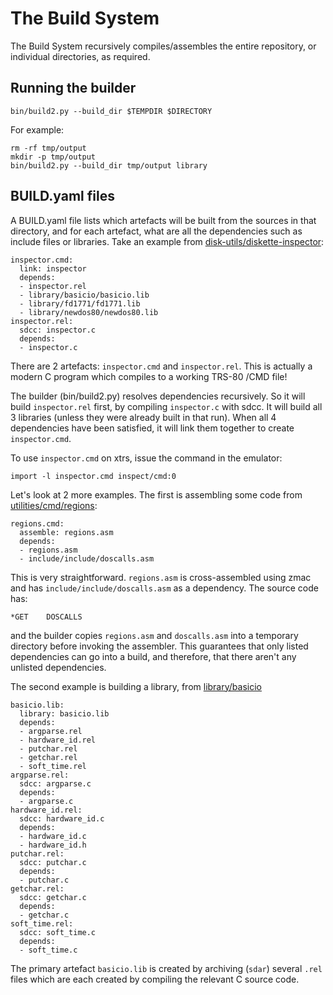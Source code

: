 # The Build System

The Build System recursively compiles/assembles the entire repository,
or individual directories, as required.

## Running the builder

`bin/build2.py --build_dir $TEMPDIR $DIRECTORY`

For example:

```
rm -rf tmp/output
mkdir -p tmp/output
bin/build2.py --build_dir tmp/output library
```

## BUILD.yaml files

A BUILD.yaml file lists which artefacts will be built from the sources
in that directory, and for each artefact, what are all the dependencies
such as include files or libraries. Take an example from
[disk-utils/diskette-inspector](disk-utils/diskette-inspector/BUILD.yaml):

```
inspector.cmd:
  link: inspector
  depends:
  - inspector.rel
  - library/basicio/basicio.lib
  - library/fd1771/fd1771.lib
  - library/newdos80/newdos80.lib
inspector.rel:
  sdcc: inspector.c
  depends:
  - inspector.c
```

There are 2 artefacts: `inspector.cmd` and `inspector.rel`. This is actually
a modern C program which compiles to a working TRS-80 /CMD file!

The builder (bin/build2.py) resolves dependencies recursively. So it will
build `inspector.rel` first, by compiling `inspector.c` with sdcc. It will
build all 3 libraries (unless they were already built in that run). When
all 4 dependencies have been satisfied, it will link them together to
create `inspector.cmd`.

To use `inspector.cmd` on xtrs, issue the command in the emulator:

```
import -l inspector.cmd inspect/cmd:0
```

Let's look at 2 more examples. The first is assembling some code
from [utilities/cmd/regions](utilities/cmd/regions/BUILD.yaml):

```
regions.cmd:
  assemble: regions.asm
  depends:
  - regions.asm
  - include/include/doscalls.asm
```

This is very straightforward. `regions.asm` is cross-assembled using zmac
and has `include/include/doscalls.asm` as a dependency. The source code
has:

```
*GET    DOSCALLS
```

and the builder copies `regions.asm` and `doscalls.asm` into a temporary
directory before invoking the assembler. This guarantees that only listed
dependencies can go into a build, and therefore, that there aren't any
unlisted dependencies.

The second example is building a library, from
[library/basicio](library/basicio/BUILD.yaml)

```
basicio.lib:
  library: basicio.lib
  depends:
  - argparse.rel
  - hardware_id.rel
  - putchar.rel
  - getchar.rel
  - soft_time.rel
argparse.rel:
  sdcc: argparse.c
  depends:
  - argparse.c
hardware_id.rel:
  sdcc: hardware_id.c
  depends:
  - hardware_id.c
  - hardware_id.h
putchar.rel:
  sdcc: putchar.c
  depends:
  - putchar.c
getchar.rel:
  sdcc: getchar.c
  depends:
  - getchar.c
soft_time.rel:
  sdcc: soft_time.c
  depends:
  - soft_time.c
```

The primary artefact `basicio.lib` is created by archiving (`sdar`)
several `.rel` files which are each created by compiling the relevant
C source code.
